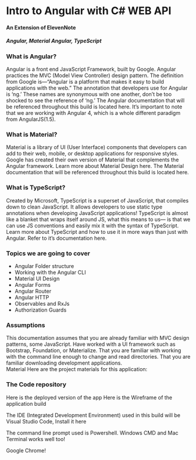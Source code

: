 # Intro to Angular with C# WEB API 

#### An Extension of ElevenNote
##### Angular, Material Angular, TypeScript

### What is Angular?
Angular is a front end JavaScript Framework, built by Google. Angular practices the MVC (Model View Controller) design pattern. The definition from Google is—“Angular is a platform that makes it easy to build applications with the web.” The annotation that developers use for Angular is ‘ng.’ These names are synonymous with one another, don’t be too shocked to see the reference of ‘ng.’ The Angular documentation that will be referenced throughout this build is located here. It’s important to note that we are working with Angular 4, which is a whole different paradigm from AngularJS(1.5).
### What is Material?
Material is a library of UI (User Interface) components that developers can add to their web, mobile, or desktop applications for responsive styles. Google has created their own version of Material that complements the Angular framework. Learn more about Material Design here. The Material documentation that will be referenced throughout this build is located here.  
### What is TypeScript?

Created by Microsoft, TypeScript is a superset of JavaScript, that compiles down to clean JavaScript. It allows developers to use static type annotations when developing JavaScript applications! TypeScript is almost like a blanket that wraps itself around JS, what this means to us— is that we can use JS conventions and easily mix it with the syntax of TypeScript. Learn more about TypeScript and how to use it in more ways than just with Angular. Refer to it’s documentation here.



### Topics we are going to cover

- Angular Folder structure
- Working with the Angular CLI 
- Material UI Design 
- Angular Forms
- Angular Router 
- Angular HTTP 
- Observables and RxJs 
- Authorization Guards

### Assumptions
This documentation assumes that you are already familiar with MVC design patterns, some JavaScript. Have worked with a UI framework such as Bootstrap, Foundation, or Materialize. That you are familiar with working with the command line enough to change and read directories. That you are familiar downloading development applications.  
Material
Here are the project materials for this application: 

### The Code repository 
Here is the deployed version of the app 
Here is the Wireframe of the application build 

The IDE (Integrated Development Environment) used in this build will be Visual Studio Code, Install it here

The command line prompt used is Powershell. Windows CMD and Mac Terminal works well too!

Google Chrome!
